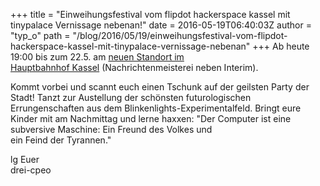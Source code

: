 +++
title = "Einweihungsfestival vom flipdot hackerspace kassel mit tinypalace Vernissage nebenan!"
date = 2016-05-19T06:40:03Z
author = "typ_o"
path = "/blog/2016/05/19/einweihungsfestival-vom-flipdot-hackerspace-kassel-mit-tinypalace-vernissage-nebenan"
+++
Ab heute 19:00 bis zum 22.5. am [neuen Standort im  
Hauptbahnhof Kassel](/kontakt/)
(Nachrichtenmeisterei neben Interim).

Kommt vorbei und scannt euch einen Tschunk auf der geilsten Party der
Stadt\! Tanzt zur Austellung der schönsten futurologischen
Errungenschaften aus dem Blinkenlights-Experimentalfeld. Bringt eure
Kinder mit am Nachmittag und lerne haxxen: "Der Computer ist eine
subversive Maschine: Ein Freund des Volkes und  
ein Feind der Tyrannen."

lg Euer  
drei-cpeo
